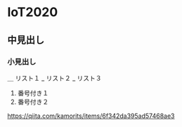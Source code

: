 # IoT2020
## 中見出し
### 小見出し
＿ リスト１
_ リスト２
_ リスト３

1. 番号付き１
2. 番号付き２

https://qiita.com/kamorits/items/6f342da395ad57468ae3
